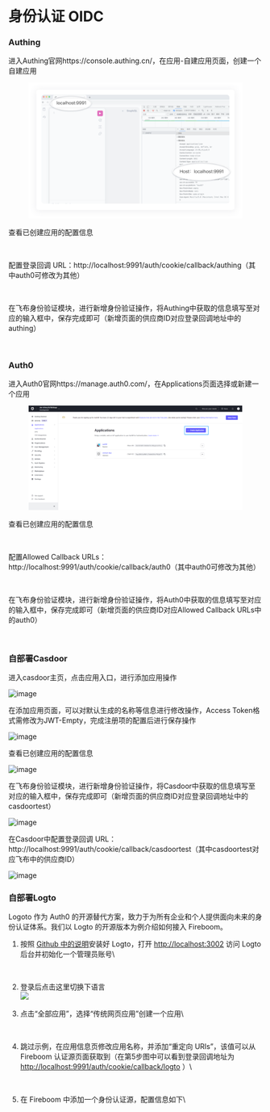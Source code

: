 # 身份认证 OIDC

### Authing

进入Authing官网https://console.authing.cn/，在应用-自建应用页面，创建一个自建应用

<figure><img src="../.gitbook/assets/image (4) (4).png" alt=""><figcaption></figcaption></figure>

查看已创建应用的配置信息

<figure><img src="../.gitbook/assets/image (34).png" alt=""><figcaption></figcaption></figure>

配置登录回调 URL：http://localhost:9991/auth/cookie/callback/authing（其中auth0可修改为其他）

<figure><img src="../.gitbook/assets/image (11) (3).png" alt=""><figcaption></figcaption></figure>

在飞布身份验证模块，进行新增身份验证操作，将Authing中获取的信息填写至对应的输入框中，保存完成即可（新增页面的供应商ID对应登录回调地址中的authing）

<figure><img src="../.gitbook/assets/image (37).png" alt=""><figcaption></figcaption></figure>

### Auth0

进入Auth0官网https://manage.auth0.com/，在Applications页面选择或新建一个应用

<figure><img src="../.gitbook/assets/image (2) (3) (1).png" alt=""><figcaption></figcaption></figure>

查看已创建应用的配置信息

<figure><img src="../.gitbook/assets/image (28).png" alt=""><figcaption></figcaption></figure>

配置Allowed Callback URLs：http://localhost:9991/auth/cookie/callback/auth0（其中auth0可修改为其他）

<figure><img src="../.gitbook/assets/image (19).png" alt=""><figcaption></figcaption></figure>

在飞布身份验证模块，进行新增身份验证操作，将Auth0中获取的信息填写至对应的输入框中，保存完成即可（新增页面的供应商ID对应Allowed Callback URLs中的auth0）

<figure><img src="../.gitbook/assets/image (20).png" alt=""><figcaption></figcaption></figure>

### 自部署Casdoor

进入casdoor主页，点击应用入口，进行添加应用操作

![image](../.gitbook/assets/casdoor1.png)

在添加应用页面，可以对默认生成的名称等信息进行修改操作，Access Token格式需修改为JWT-Empty，完成注册项的配置后进行保存操作

![image](../.gitbook/assets/casdoor2.png)

查看已创建应用的配置信息

![image](../.gitbook/assets/casdoor3.png)

在飞布身份验证模块，进行新增身份验证操作，将Casdoor中获取的信息填写至对应的输入框中，保存完成即可（新增页面的供应商ID对应登录回调地址中的casdoortest）

![image](../.gitbook/assets/casdoor4.png)

在Casdoor中配置登录回调 URL：http://localhost:9991/auth/cookie/callback/casdoortest（其中casdoortest对应飞布中的供应商ID）

![image](https://user-images.githubusercontent.com/31681290/231049076-f35f1a23-de64-4758-8a7a-c72b648a273e.png)

### 自部署Logto

Logoto 作为 Auth0 的开源替代方案，致力于为所有企业和个人提供面向未来的身份认证体系。我们以 Logto 的开源版本为例介绍如何接入 Fireboom。

1.  按照 [Github 中的说明](https://github.com/logto-io/logto#launch-logto)安装好 Logto，打开 [http://localhost:3002](http://localhost:3002) 访问 Logto 后台并初始化一个管理员账号\\

    <figure><img src="../.gitbook/assets/WX20230602-143039.png" alt=""><figcaption></figcaption></figure>
2. 登录后点击这里切换下语言\
   ![](<../.gitbook/assets/image (9) (2).png>)
3.  点击“全部应用”，选择“传统网页应用”创建一个应用\\

    <figure><img src="../.gitbook/assets/image (12) (1).png" alt=""><figcaption></figcaption></figure>
4.  跳过示例，在应用信息页修改应用名称，并添加“重定向 URIs”，该值可以从 Fireboom 认证源页面获取到（在第5步图中可以看到登录回调地址为 [http://localhost:9991/auth/cookie/callback/logto](http://localhost:9991/auth/cookie/callback/logto) ）\\

    <figure><img src="../.gitbook/assets/image (26).png" alt=""><figcaption></figcaption></figure>
5.  在 Fireboom 中添加一个身份认证源，配置信息如下\\

    <figure><img src="../.gitbook/assets/image (21).png" alt=""><figcaption></figcaption></figure>
